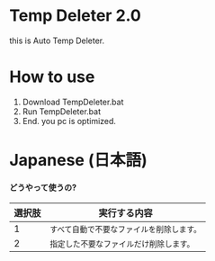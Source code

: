 # Temp Deleter 2.0
this is Auto Temp Deleter.

# How to use
1. Download TempDeleter.bat
2. Run TempDeleter.bat
3. End. you pc is optimized.


# Japanese (日本語)

#### どうやって使うの?

| 選択肢 | 実行する内容 |
| -------- | ---- |
| 1 | `すべて自動で不要なファイルを削除します。` |
| 2 | `指定した不要なファイルだけ削除します。` |
